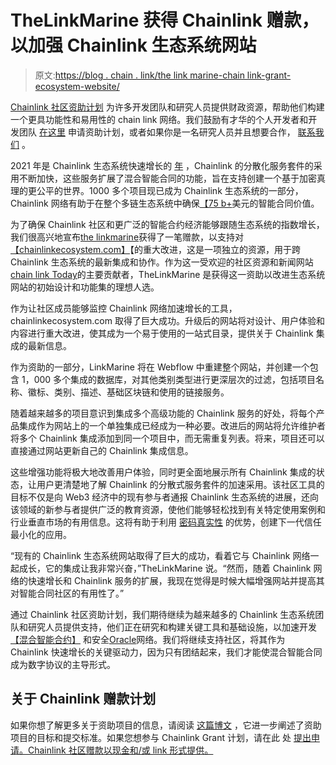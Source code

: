 # TheLinkMarine 获得 Chainlink 赠款，以加强 Chainlink 生态系统网站

> 原文:[https://blog . chain . link/the link marine-chain link-grant-ecosystem-website/](https://blog.chain.link/thelinkmarine-chainlink-grant-ecosystem-website/)

[Chainlink 社区资助计划](https://blog.chain.link/introducing-the-chainlink-community-grant-program/) 为许多开发团队和研究人员提供财政资源，帮助他们构建一个更具功能性和易用性的 chain link 网络。我们鼓励有才华的个人开发者和开发团队 [在这里](https://chainlinkgrants.typeform.com/to/efEbsq) 申请资助计划，或者如果你是一名研究人员并且想要合作， [联系我们](/cdn-cgi/l/email-protection#fc8e998f999d8e9f94bc9f949d959290959297909d9e8fd29f9391) 。

2021 年是 Chainlink 生态系统快速增长的 [年](https://blog.chain.link/the-year-in-chainlink-2021/) ，Chainlink 的分散化服务套件的采用不断加快，这些服务扩展了混合智能合同的功能，旨在支持创建一个基于加密真理的更公平的世界。1000 多个项目现已成为 Chainlink 生态系统的一部分，Chainlink 网络有助于在整个多链生态系统中确保[【75 b+](https://www.prnewswire.com/news-releases/chainlinks-total-value-secured-tvs-surpasses-75-billion-301416813.html)美元的智能合同价值。

为了确保 Chainlink 社区和更广泛的智能合约经济能够跟随生态系统的指数增长，我们很高兴地宣布[the linkmarine](https://twitter.com/TheLinkMarine1)获得了一笔赠款，以支持对[【chainlinkecosystem.com】](https://www.chainlinkecosystem.com/)【的重大改进，这是一项独立的资源，用于跨 Chainlink 生态系统的最新集成和协作。作为这一受欢迎的社区资源和新闻网站[chain link Today](https://chainlinktoday.com/)的主要贡献者，TheLinkMarine 是获得这一资助以改进生态系统网站的初始设计和功能集的理想人选。

作为让社区成员能够监控 Chainlink 网络加速增长的工具，chainlinkecosystem.com 取得了巨大成功。升级后的网站将对设计、用户体验和内容进行重大改进，使其成为一个易于使用的一站式目录，提供关于 Chainlink 集成的最新信息。

作为资助的一部分，LinkMarine 将在 Webflow 中重建整个网站，并创建一个包含 1，000 多个集成的数据库，对其他类别类型进行更深层次的过滤，包括项目名称、徽标、类别、描述、基础区块链和使用的链接服务。

随着越来越多的项目意识到集成多个高级功能的 Chainlink 服务的好处，将每个产品集成作为网站上的一个单独集成已经成为一种必要。改进后的网站将允许维护者将多个 Chainlink 集成添加到同一个项目中，而无需重复列表。将来，项目还可以直接通过网站更新自己的 Chainlink 集成信息。

这些增强功能将极大地改善用户体验，同时更全面地展示所有 Chainlink 集成的状态，让用户更清楚地了解 Chainlink 的分散式服务套件的加速采用。该社区工具的目标不仅是向 Web3 经济中的现有参与者通报 Chainlink 生态系统的进展，还向该领域的新参与者提供广泛的教育资源，使他们能够轻松找到有关特定使用案例和行业垂直市场的有用信息。这将有助于利用 [密码真实性](https://blog.chain.link/sergey-nazarov-smartcon-keynote-the-future-of-hybrid-smart-contracts/) 的优势，创建下一代信任最小化的应用。

“现有的 Chainlink 生态系统网站取得了巨大的成功，看着它与 Chainlink 网络一起成长，它的集成让我非常兴奋，”TheLinkMarine 说。“然而，随着 Chainlink 网络的快速增长和 Chainlink 服务的扩展，我现在觉得是时候大幅增强网站并提高其对智能合同社区的有用性了。”

通过 Chainlink 社区资助计划，我们期待继续为越来越多的 Chainlink 生态系统团队和研究人员提供支持，他们正在研究和构建关键工具和基础设施，以加速开发 [【混合智能合约】](https://blog.chain.link/hybrid-smart-contracts-explained/) 和安全[Oracle](https://chain.link/education/blockchain-oracles)网络。我们将继续支持社区，将其作为 Chainlink 快速增长的关键驱动力，因为只有团结起来，我们才能使混合智能合同成为数字协议的主导形式。

## 关于 Chainlink 赠款计划

如果你想了解更多关于资助项目的信息，请阅读 [这篇博文](https://blog.chain.link/introducing-the-chainlink-community-grant-program/) ，它进一步阐述了资助项目的目标和提交标准。如果您想参与 Chainlink Grant 计划，请在此 处 [提出申请。Chainlink 社区赠款以现金和/或 link 形式提供。](https://chainlinkgrants.typeform.com/to/efEbsq?typeform-source=blog.chain.link)
